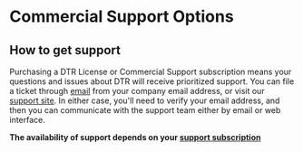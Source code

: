 <!--[metadata]>
+++
title = "Docker Trusted Registry: Support"
description = "Commercial Support"
keywords = ["docker, documentation, about, technology, understanding, enterprise, hub, registry,  support"]
[menu.main]
parent="smn_dhe"
weight=99
+++
<![end-metadata]-->


# Commercial Support Options

## How to get support

Purchasing a DTR License or Commercial Support subscription means your questions
and issues about DTR will receive prioritized support.
You can file a ticket through [email](mailto:support@docker.com) from your
company email address, or visit our [support site](https://support.docker.com).
In either case, you'll need to verify your email address, and then you can
communicate with the support team either by email or web interface.

**The availability of support depends on your [support subscription](https://www.docker.com/enterprise/support/)**
